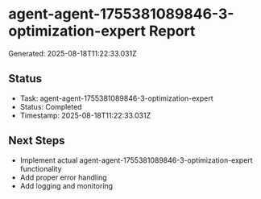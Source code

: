 # agent-agent-1755381089846-3-optimization-expert Report

Generated: 2025-08-18T11:22:33.031Z

## Status
- Task: agent-agent-1755381089846-3-optimization-expert
- Status: Completed
- Timestamp: 2025-08-18T11:22:33.031Z

## Next Steps
- Implement actual agent-agent-1755381089846-3-optimization-expert functionality
- Add proper error handling
- Add logging and monitoring
